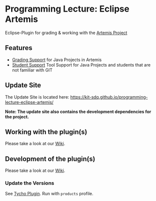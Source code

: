 # Programming Lecture: Eclipse Artemis
Eclipse-Plugin for grading & working with the [Artemis Project](https://github.com/ls1intum/Artemis)

## Features
* [Grading Support](https://github.com/kit-sdq/programming-lecture-eclipse-artemis/wiki/Grading) for Java Projects in Artemis
* [Student Support](https://github.com/kit-sdq/programming-lecture-eclipse-artemis/wiki/Student---Dev) Tool Support for Java Projects and students that are not familiar with GIT

## Update Site
The Update Site is located here: https://kit-sdq.github.io/programming-lecture-eclipse-artemis/

**Note: The update site also contains the development dependencies for the project.**

## Working with the plugin(s)
Please take a look at our [Wiki](https://github.com/kit-sdq/programming-lecture-eclipse-artemis/wiki/Grading).

## Development of the plugin(s)
Please take a look at our [Wiki](https://github.com/kit-sdq/programming-lecture-eclipse-artemis/wiki/Grading-Dev).

### Update the Versions
See [Tycho Plugin](https://www.eclipse.org/tycho/sitedocs/tycho-release/tycho-versions-plugin/set-version-mojo.html#tycho-versions-set-version). Run with `products` profile.
